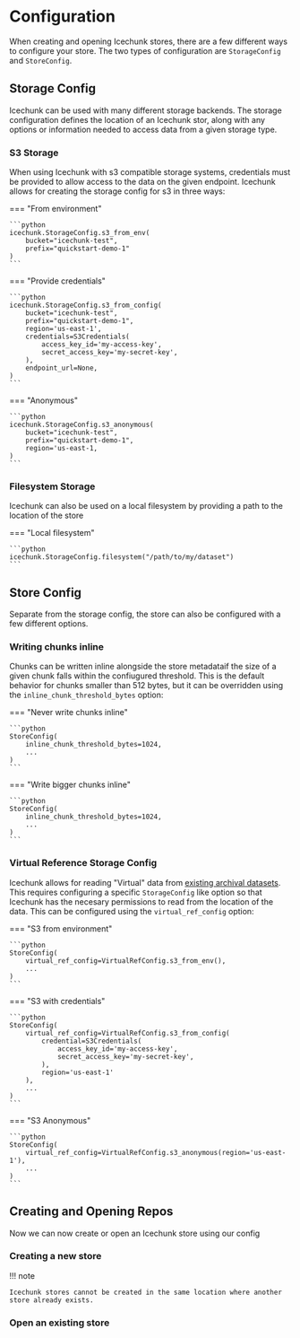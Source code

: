 # Configuration

When creating and opening Icechunk stores, there are a few different ways to configure your store. The two types of configuration are `StorageConfig` and `StoreConfig`. 

## Storage Config

Icechunk can be used with many different storage backends. The storage configuration defines the location of an Icechunk stor, along with any options or information needed to access data from a given storage type.

### S3 Storage

When using Icechunk with s3 compatible storage systems, credentials must be provided to allow access to the data on the given endpoint. Icechunk allows for creating the storage config for s3 in three ways:

=== "From environment"

    ```python
    icechunk.StorageConfig.s3_from_env(
        bucket="icechunk-test",
        prefix="quickstart-demo-1"
    )
    ```

=== "Provide credentials"

    ```python
    icechunk.StorageConfig.s3_from_config(
        bucket="icechunk-test",
        prefix="quickstart-demo-1",
        region='us-east-1',
        credentials=S3Credentials(
            access_key_id='my-access-key',
            secret_access_key='my-secret-key',
        ),
        endpoint_url=None,
    )
    ```

=== "Anonymous"

    ```python
    icechunk.StorageConfig.s3_anonymous(
        bucket="icechunk-test",
        prefix="quickstart-demo-1",
        region='us-east-1,
    )
    ```

### Filesystem Storage

Icechunk can also be used on a local filesystem by providing a path to the location of the store

=== "Local filesystem"

    ```python
    icechunk.StorageConfig.filesystem("/path/to/my/dataset")
    ```

## Store Config

Separate from the storage config, the store can also be configured with a few different options.

### Writing chunks inline

Chunks can be written inline alongside the store metadataif the size of a given chunk falls within the confiugured threshold. This is the default behavior for chunks smaller than 512 bytes, but it can be overridden using the `inline_chunk_threshold_bytes` option:

=== "Never write chunks inline"

    ```python
    StoreConfig(
        inline_chunk_threshold_bytes=1024,
        ...
    )
    ```

=== "Write bigger chunks inline"

    ```python
    StoreConfig(
        inline_chunk_threshold_bytes=1024,
        ...
    )
    ```

### Virtual Reference Storage Config

Icechunk allows for reading "Virtual" data from [existing archival datasets](./xarray.md). This requires configuring a specific `StorageConfig` like option so that Icechunk has the necesary permissions to read from the location of the data. This can be configured using the `virtual_ref_config` option:

=== "S3 from environment"

    ```python
    StoreConfig(
        virtual_ref_config=VirtualRefConfig.s3_from_env(),
        ...
    )
    ```

=== "S3 with credentials"

    ```python
    StoreConfig(
        virtual_ref_config=VirtualRefConfig.s3_from_config(
            credential=S3Credentials(
                access_key_id='my-access-key',
                secret_access_key='my-secret-key',
            ),
            region='us-east-1'
        ),
        ...
    )
    ```

=== "S3 Anonymous"

    ```python
    StoreConfig(
        virtual_ref_config=VirtualRefConfig.s3_anonymous(region='us-east-1'),
        ...
    )
    ```

## Creating and Opening Repos

Now we can now create or open an Icechunk store using our config

### Creating a new store

!!! note

    Icechunk stores cannot be created in the same location where another store already exists. 



### Open an existing store


